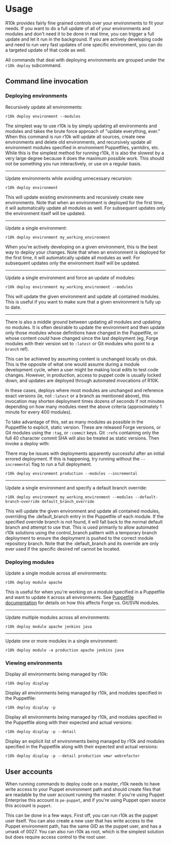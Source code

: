 Usage
=====

R10k provides fairly fine grained controls over your environments to fit your
needs. If you want to do a full update of all of your environments and modules
and don't need it to be done in real time, you can trigger a full update and let
it run in the background. If you are actively developing code and need to run
very fast updates of one specific environment, you can do a targeted update of
that code as well.

All commands that deal with deploying environments are grouped under the `r10k
deploy` subcommand.

Command line invocation
-----------------------

### Deploying environments

Recursively update all environments:

    r10k deploy environment --modules

The simplest way to use r10k is by simply updating all environments and modules
and takes the brute force approach of "update everything, ever." When this
command is run r10k will update all sources, create new environments and delete
old environments, and recursively update all environment modules specified in
environment Puppetfiles, yamldirs, etc. While this is the simplest method for
running r10k, it is also the slowest by a very large degree because it does the
maximum possible work. This should not be something you run interactively, or
use on a regular basis.

- - -

Update environments while avoiding unnecessary recursion:

    r10k deploy environment

This will update existing environments and recursively create new environments.
Note that when an environment is deployed for the first time, it will
automatically update all modules as well. For subsequent updates only the
environment itself will be updated.

- - -

Update a single environment:

    r10k deploy environment my_working_environment

When you're actively developing on a given environment, this is the best way to
deploy your changes. Note that when an environment is deployed for the first
time, it will automatically update all modules as well. For subsequent updates
only the environment itself will be updated.

- - -

Update a single environment and force an update of modules:

    r10k deploy environment my_working_environment --modules

This will update the given environment and update all contained modules. This is
useful if you want to make sure that a given environment is fully up to date.

- - -

There is also a middle ground between updating all modules and updating no modules.
It is often desirable to update the environment and then update only those modules
whose definitions have changed in the Puppetfile, or whose content _could_ have
changed since the last deployment (eg, Forge modules with their version set to
`:latest` or Git modules who point to a `branch` ref).

This can be achieved by assuming content is unchanged locally on disk. This is the
opposite of what one would assume during a module development cycle, when a user
might be making local edits to test code changes. However, in production, access
to puppet code is usually locked down, and updates are deployed through automated
invocations of R10K.

In these cases, deploys where most modules are unchanged and reference exact
versions (ie, not `:latest` or a branch as mentioned above), this invocation
may shorten deployment times dozens of seconds if not minutes depending on how
many modules meet the above criteria (approximately 1 minute for every 400 modules).

To take advantage of this, set as many modules as possible in the Puppetfile to
explicit, static version. These are released Forge versions, or Git modules using
the `:tag`, or `:commit` keys. Git `:ref`s containing only the full 40 character
commit SHA will also be treated as static versions. Then invoke a deploy with:

There may be issues with deployments apparently successful after an initial errored
deployment. If this is happening, try running without the `--incremental` flag
to run a full deployment.

    r10k deploy environment production --modules --incremental

- - -

Update a single environment and specify a default branch override:

    r10k deploy environment my_working_environment --modules --default-branch-override default_branch_override

This will update the given environment and update all contained modules, overriding
the :default_branch entry in the Puppetfile of each module. If the specified override branch is not
found, it will fall back to the normal default branch and attempt to use that. This is used primarily to allow
automated r10k solutions using the control_branch pattern with a temporary branch deployment to 
ensure the deployment is pushed to the correct module repository branch. Note that the :default_branch and its
override are only ever used if the specific desired ref cannot be located.

### Deploying modules

Update a single module across all environments:

    r10k deploy module apache

This is useful for when you're working on a module specified in a Puppetfile
and want to update it across all environments. See
[Puppetfile documentation](doc/puppetfile.mkd) for details on how this affects
Forge vs. Git/SVN modules.

- - -

Update multiple modules across all environments:

    r10k deploy module apache jenkins java

- - -

Update one or more modules in a single environment:

    r10k deploy module -e production apache jenkins java

### Viewing environments

Display all environments being managed by r10k:

    r10k deploy display

Display all environments being managed by r10k, and modules specified in the
Puppetfile:

    r10k deploy display -p

Display all environments being managed by r10k, and modules specified in the
Puppetfile along with their expected and actual versions:

    r10k deploy display -p --detail

Display an explicit list of environments being managed by r10k and modules
specified in the Puppetfile along with their expected and actual versions:

    r10k deploy display -p --detail production vmwr webrefactor

User accounts
-------------

When running commands to deploy code on a master, r10k needs to have write
access to your Puppet environment path and should create files that are
readable by the user account running the master. If you're using Puppet
Enterprise this account is `pe-puppet`, and if you're using Puppet open source
this account is `puppet`.

This can be done in a few ways. First off, you can run r10k as the puppet user
itself. You can also create a new user that has write access to the Puppet
environment path, has the same GID as the puppet user, and has a umask of 0027.
You can also run r10k as root, which is the simplest solution but does require
access control to the root user.
